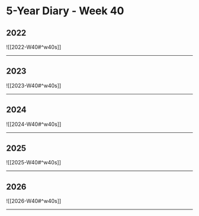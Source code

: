 # 5-Year Diary - Week 40

## 2022
![[2022-W40#^w40s]]

---
## 2023
![[2023-W40#^w40s]]

---
## 2024
![[2024-W40#^w40s]]

---
## 2025
![[2025-W40#^w40s]]

---
## 2026
![[2026-W40#^w40s]]

---